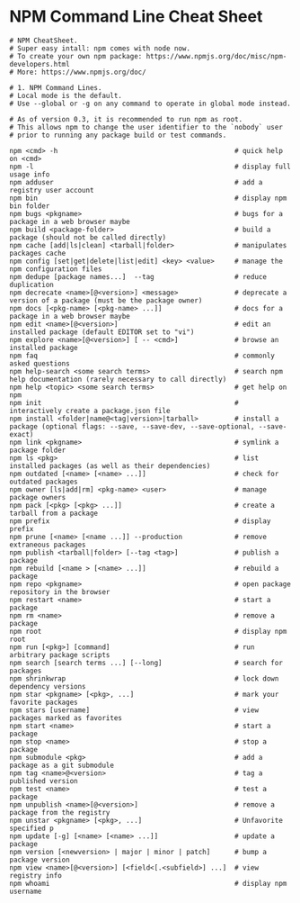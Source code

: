 NPM Command Line Cheat Sheet
============================

    # NPM CheatSheet.
    # Super easy intall: npm comes with node now.
    # To create your own npm package: https://www.npmjs.org/doc/misc/npm-developers.html
    # More: https://www.npmjs.org/doc/

    # 1. NPM Command Lines.
    # Local mode is the default.
    # Use --global or -g on any command to operate in global mode instead.

    # As of version 0.3, it is recommended to run npm as root.
    # This allows npm to change the user identifier to the `nobody` user
    # prior to running any package build or test commands.

    npm <cmd> -h                                            # quick help on <cmd>
    npm -l                                                  # display full usage info
    npm adduser                                             # add a registry user account
    npm bin                                                 # display npm bin folder
    npm bugs <pkgname>                                      # bugs for a package in a web browser maybe
    npm build <package-folder>                              # build a package (should not be called directly)
    npm cache [add|ls|clean] <tarball|folder>               # manipulates packages cache
    npm config [set|get|delete|list|edit] <key> <value>     # manage the npm configuration files
    npm dedupe [package names...]  --tag                    # reduce duplication
    npm decrecate <name>[@<version>] <message>              # deprecate a version of a package (must be the package owner)
    npm docs [<pkg-name> [<pkg-name> ...]]                  # docs for a package in a web browser maybe
    npm edit <name>[@<version>]                             # edit an installed package (default EDITOR set to "vi")
    npm explore <name>[@<version>] [ -- <cmd>]              # browse an installed package
    npm faq                                                 # commonly asked questions
    npm help-search <some search terms>                     # search npm help documentation (rarely necessary to call directly)
    npm help <topic> <some search terms>                    # get help on npm
    npm init                                                # interactively create a package.json file
    npm install <folder|name@<tag|version>|tarball>         # install a package (optional flags: --save, --save-dev, --save-optional, --save-exact)
    npm link <pkgname>                                      # symlink a package folder
    npm ls <pkg>                                            # list installed packages (as well as their dependencies)
    npm outdated [<name> [<name> ...]]                      # check for outdated packages
    npm owner [ls|add|rm] <pkg-name> <user>                 # manage package owners
    npm pack [<pkg> [<pkg> ...]]                            # create a tarball from a package
    npm prefix                                              # display prefix
    npm prune [<name> [<name ...]] --production             # remove extraneous packages
    npm publish <tarball|folder> [--tag <tag>]              # publish a package
    npm rebuild [<name > [<name> ...]]                      # rebuild a package
    npm repo <pkgname>                                      # open package repository in the browser
    npm restart <name>                                      # start a package
    npm rm <name>                                           # remove a package
    npm root                                                # display npm root
    npm run [<pkg>] [command]                               # run arbitrary package scripts
    npm search [search terms ...] [--long]                  # search for packages
    npm shrinkwrap                                          # lock down dependency versions
    npm star <pkgname> [<pkg>, ...]                         # mark your favorite packages
    npm stars [username]                                    # view packages marked as favorites
    npm start <name>                                        # start a package
    npm stop <name>                                         # stop a package
    npm submodule <pkg>                                     # add a package as a git submodule
    npm tag <name>@<version>                                # tag a published version
    npm test <name>                                         # test a package
    npm unpublish <name>[@<version>]                        # remove a package from the registry
    npm unstar <pkgname> [<pkg>, ...]                       # Unfavorite specified p
    npm update [-g] [<name> [<name> ...]]                   # update a package
    npm version [<newversion> | major | minor | patch]      # bump a package version
    npm view <name>[@<version>] [<field<[.<subfield>] ...]  # view registry info
    npm whoami                                              # display npm username
